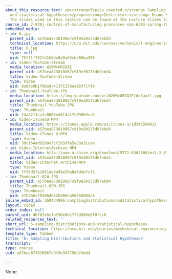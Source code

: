```yaml
---
about_this_resource_text: <p><strong>Topics covered:</strong> Sampling distributions
  and statistical hypotheses</p><p><strong>Instructor:</strong> Duane Boning</p><p><strong>Note:</strong>
  The slides used in this lecture can be found at the Lecture Slides tab</p>
course_id: 2-830j-control-of-manufacturing-processes-sma-6303-spring-2008
embedded_media:
- id: 6.jpg
  parent_uid: a57bea873810867c9f9e30175db7ebd4
  technical_location: https://ocw.mit.edu/courses/mechanical-engineering/2-830j-control-of-manufacturing-processes-sma-6303-spring-2008/lecture-videos/6-sampling-distributions-and-statistical-hypotheses/6.jpg
  title: 6.jpg
  type: null
  uid: 75ff1f791fd1b9da9a9a63cbd66ba208
- id: Video-YouTube-Stream
  media_location: W20WvURZAIE
  parent_uid: a57bea873810867c9f9e30175db7ebd4
  title: Video-YouTube-Stream
  type: Video
  uid: 8a83e9b1f96a9c41371256ea083f1f48
- id: Thumbnail-YouTube-JPG
  media_location: https://img.youtube.com/vi/W20WvURZAIE/default.jpg
  parent_uid: a57bea873810867c9f9e30175db7ebd4
  title: Thumbnail-YouTube-JPG
  type: Thumbnail
  uid: 14a42f3cafc0666ed4f4a17c990b9ca5
- id: Video-iTunesU-MP4
  media_location: https://itunes.apple.com/us/itunes-u/id341599822
  parent_uid: a57bea873810867c9f9e30175db7ebd4
  title: Video-iTunes U-MP4
  type: Video
  uid: 3dcf64ad92b0e7cf1939fa5e28a31caa
- id: Video-InternetArchive-MP4
  media_location: http://www.archive.org/download/MIT2-830JS08/mit-2.830-s08-lec06_300k.mp4
  parent_uid: a57bea873810867c9f9e30175db7ebd4
  title: Video-Internet Archive-MP4
  type: Video
  uid: ff54d2fa1641ae3a94e59abd4debfc35
- id: Thumbnail-OCW-JPG
  parent_uid: a57bea873810867c9f9e30175db7ebd4
  title: Thumbnail-OCW-JPG
  type: Thumbnail
  uid: 37b366c78506db52b906ca50e6898dc6
inline_embed_id: 160434906:samplingdistributionsandstatisticalhypotheses1701837
layout: video
order_index: null
parent_uid: db787a5cfaf90e0b17f7dd98e5f8fcc8
related_resources_text: ''
short_url: 6-sampling-distributions-and-statistical-hypotheses
technical_location: https://ocw.mit.edu/courses/mechanical-engineering/2-830j-control-of-manufacturing-processes-sma-6303-spring-2008/lecture-videos/6-sampling-distributions-and-statistical-hypotheses
template_type: Tabbed
title: '6: Sampling Distributions and Statistical Hypotheses'
transcript: ''
type: course
uid: a57bea873810867c9f9e30175db7ebd4

---
```

None